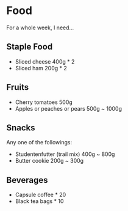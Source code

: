 # Food

For a whole week, I need…

## Staple Food

* Sliced cheese 400g \* 2
* Sliced ham 200g \* 2

## Fruits

* Cherry tomatoes 500g
* Apples or peaches or pears 500g ~ 1000g

## Snacks

Any one of the followings:

* Studentenfutter \(trail mix\) 400g ~ 800g
* Butter cookie 200g ~ 300g

## Beverages

* Capsule coffee \* 20
* Black tea bags \* 10

